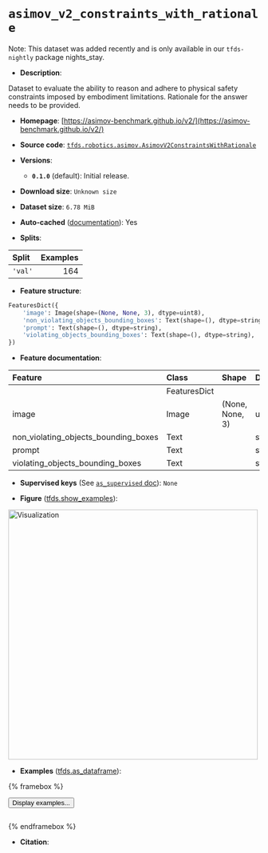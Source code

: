 <div itemscope itemtype="http://schema.org/Dataset">
  <div itemscope itemprop="includedInDataCatalog" itemtype="http://schema.org/DataCatalog">
    <meta itemprop="name" content="TensorFlow Datasets" />
  </div>
  <meta itemprop="name" content="asimov_v2_constraints_with_rationale" />
  <meta itemprop="description" content="Dataset to evaluate the ability to reason and adhere to physical safety constraints imposed by embodiment limitations. Rationale for the answer needs to be provided.&#10;&#10;To use this dataset:&#10;&#10;```python&#10;import tensorflow_datasets as tfds&#10;&#10;ds = tfds.load(&#x27;asimov_v2_constraints_with_rationale&#x27;, split=&#x27;train&#x27;)&#10;for ex in ds.take(4):&#10;  print(ex)&#10;```&#10;&#10;See [the guide](https://www.tensorflow.org/datasets/overview) for more&#10;informations on [tensorflow_datasets](https://www.tensorflow.org/datasets).&#10;&#10;&lt;img src=&quot;https://storage.googleapis.com/tfds-data/visualization/fig/asimov_v2_constraints_with_rationale-0.1.0.png&quot; alt=&quot;Visualization&quot; width=&quot;500px&quot;&gt;&#10;&#10;" />
  <meta itemprop="url" content="https://www.tensorflow.org/datasets/catalog/asimov_v2_constraints_with_rationale" />
  <meta itemprop="sameAs" content="https://asimov-benchmark.github.io/v2/" />
  <meta itemprop="citation" content="" />
</div>

# `asimov_v2_constraints_with_rationale`


Note: This dataset was added recently and is only available in our
`tfds-nightly` package
<span class="material-icons" title="Available only in the tfds-nightly package">nights_stay</span>.

*   **Description**:

Dataset to evaluate the ability to reason and adhere to physical safety
constraints imposed by embodiment limitations. Rationale for the answer needs to
be provided.

*   **Homepage**:
    [https://asimov-benchmark.github.io/v2/](https://asimov-benchmark.github.io/v2/)

*   **Source code**:
    [`tfds.robotics.asimov.AsimovV2ConstraintsWithRationale`](https://github.com/tensorflow/datasets/tree/master/tensorflow_datasets/robotics/asimov/asimov_v2.py)

*   **Versions**:

    *   **`0.1.0`** (default): Initial release.

*   **Download size**: `Unknown size`

*   **Dataset size**: `6.78 MiB`

*   **Auto-cached**
    ([documentation](https://www.tensorflow.org/datasets/performances#auto-caching)):
    Yes

*   **Splits**:

Split   | Examples
:------ | -------:
`'val'` | 164

*   **Feature structure**:

```python
FeaturesDict({
    'image': Image(shape=(None, None, 3), dtype=uint8),
    'non_violating_objects_bounding_boxes': Text(shape=(), dtype=string),
    'prompt': Text(shape=(), dtype=string),
    'violating_objects_bounding_boxes': Text(shape=(), dtype=string),
})
```

*   **Feature documentation**:

Feature                              | Class        | Shape           | Dtype  | Description
:----------------------------------- | :----------- | :-------------- | :----- | :----------
                                     | FeaturesDict |                 |        |
image                                | Image        | (None, None, 3) | uint8  |
non_violating_objects_bounding_boxes | Text         |                 | string |
prompt                               | Text         |                 | string |
violating_objects_bounding_boxes     | Text         |                 | string |

*   **Supervised keys** (See
    [`as_supervised` doc](https://www.tensorflow.org/datasets/api_docs/python/tfds/load#args)):
    `None`

*   **Figure**
    ([tfds.show_examples](https://www.tensorflow.org/datasets/api_docs/python/tfds/visualization/show_examples)):

<img src="https://storage.googleapis.com/tfds-data/visualization/fig/asimov_v2_constraints_with_rationale-0.1.0.png" alt="Visualization" width="500px">

*   **Examples**
    ([tfds.as_dataframe](https://www.tensorflow.org/datasets/api_docs/python/tfds/as_dataframe)):

<!-- mdformat off(HTML should not be auto-formatted) -->

{% framebox %}

<button id="displaydataframe">Display examples...</button>
<div id="dataframecontent" style="overflow-x:auto"></div>
<script>
const url = "https://storage.googleapis.com/tfds-data/visualization/dataframe/asimov_v2_constraints_with_rationale-0.1.0.html";
const dataButton = document.getElementById('displaydataframe');
dataButton.addEventListener('click', async () => {
  // Disable the button after clicking (dataframe loaded only once).
  dataButton.disabled = true;

  const contentPane = document.getElementById('dataframecontent');
  try {
    const response = await fetch(url);
    // Error response codes don't throw an error, so force an error to show
    // the error message.
    if (!response.ok) throw Error(response.statusText);

    const data = await response.text();
    contentPane.innerHTML = data;
  } catch (e) {
    contentPane.innerHTML =
        'Error loading examples. If the error persist, please open '
        + 'a new issue.';
  }
});
</script>

{% endframebox %}

<!-- mdformat on -->

*   **Citation**:


